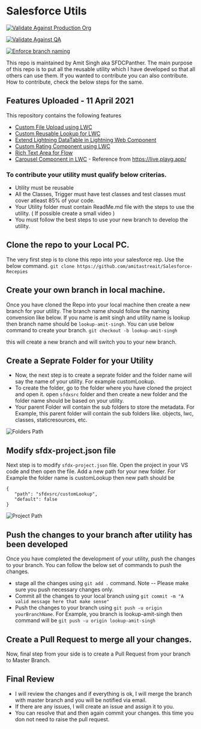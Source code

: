 # Salesforce Utils

[![Validate Against Production Org](https://github.com/amitastreait/Salesforce-Short-Hands/actions/workflows/salesforce-dx-master.yml/badge.svg?branch=master)](https://github.com/amitastreait/Salesforce-Short-Hands/actions/workflows/salesforce-dx-master.yml)

[![Validate Against QA](https://github.com/amitastreait/Salesforce-Short-Hands/actions/workflows/ci-push.yml/badge.svg)](https://github.com/amitastreait/Salesforce-Short-Hands/actions/workflows/ci-push.yml)

[![Enforce branch naming](https://github.com/amitastreait/Salesforce-Short-Hands/actions/workflows/branch-naming.yml/badge.svg)](https://github.com/amitastreait/Salesforce-Short-Hands/actions/workflows/branch-naming.yml)

This repo is maintained by Amit Singh aka SFDCPanther. The main purpose of this repo is to put all the reusable utility which I have developed so that all others can use them. If you wanted to contribute you can also contribute. How to contribute, check the below steps for the same.

## Features Uploaded - 11 April 2021
This repository contains the following features

- [Custom File Upload using LWC](https://github.com/amitastreait/Salesforce-Short-Hands/tree/master/sfdxsrc/customFileUpload)
- [Custom Reusable Lookup for LWC](https://github.com/amitastreait/Salesforce-Short-Hands/tree/master/sfdxsrc/customLookup)
- [Extend Lightning DataTable in Lightning Web Component](https://github.com/amitastreait/Salesforce-Short-Hands/tree/master/sfdxsrc/lightningDataTable)
- [Custom Rating Component using LWC](https://github.com/amitastreait/Salesforce-Short-Hands/tree/master/sfdxsrc/ratingComponent)
- [Rich Text Area for Flow](https://github.com/amitastreait/Salesforce-Short-Hands/tree/master/sfdxsrc/flows/lwc)
- [Carousel Component in LWC](https://github.com/amitastreait/Salesforce-Short-Hands/tree/master/sfdxsrc/flows/lwc) - Reference from https://live.playg.app/

### To contribute your utility must qualify below criterias.

- Utility must be reusable
- All the Classes, Trigger must have test classes and test classes must cover atleast 85% of your code.
- Your Utility folder must contain ReadMe.md file with the steps to use the utility. ( If possible create a small video )
- You must follow the best steps to use your new branch to develop the utility.

## Clone the repo to your Local PC.

The very first step is to clone this repo into your salesforce rep. Use the below command.
`git clone https://github.com/amitastreait/Salesforce-Recepies`

## Create your own branch in local machine.

Once you have cloned the Repo into your local machine then create a new branch for your utility. The branch name should follow the naming convension like below. If you name is amit singh and utility name is lookup then branch name should be `lookup-amit-singh`. You can use below command to create your branch.
`git checkout -b lookup-amit-singh`

this will create a new branch and will switch you to your new branch.

## Create a Seprate Folder for your Utility

- Now, the next step is to create a seprate folder and the folder name will say the name of your utility. For example customLookup.
- To create the folder, go to the folder where you have cloned the project and open it. open `sfdxsrc` folder and then create a new folder and the folder name should be based on your utility.
- Your parent Folder will contain the sub folders to store the metadata. For Example, this parent folder will contain the sub folders like. objects, lwc, classes, staticresources, etc.

![Folders Path](https://github.com/amitastreait/Salesforce-Short-Hands/blob/master/images/folders.PNG)

## Modify sfdx-project.json file

Next step is to modify `sfdx-project.json` file. Open the project in your VS code and then open the file. Add a new path for your new folder. For Example the folder name is customLookup then new path should be
```
{
   "path": "sfdxsrc/customLookup",
   "default": false
}
```
![Project Path](https://github.com/amitastreait/Salesforce-Short-Hands/blob/master/images/path.PNG)

## Push the changes to your branch after utility has been developed
Once you have completed the development of your utility, push the changes to your branch. You can follow the below set of commands to push the changes.

- stage all the changes using `git add .` command. Note -- Please make sure you push necessary changes only.
- Commit all the changes to your local branch using `git commit -m "A valid message here that make sense"`
- Push the changes to your branch using `git push -u origin yourBranchName`. For Example, you branch is lookup-amit-singh then command will be `git push -u origin lookup-amit-singh`

## Create a Pull Request to merge all your changes.
Now, final step from your side is to create a Pull Request from your branch to Master Branch. 

## Final Review
- I will review the changes and if everything is ok, I will merge the branch with master branch and you will be notified via email.
- If there are any issues, I will create an issue and assign it to you.
- You can resolve that and then again commit your changes. this time you don not need to raise the pull request.